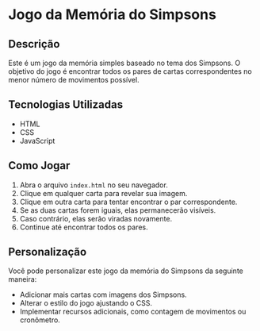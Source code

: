 # Jogo da Memória do Simpsons

## Descrição
Este é um jogo da memória simples baseado no tema dos Simpsons. O objetivo do jogo é encontrar todos os pares de cartas correspondentes no menor número de movimentos possível.

## Tecnologias Utilizadas
- HTML
- CSS
- JavaScript

## Como Jogar
1. Abra o arquivo `index.html` no seu navegador.
2. Clique em qualquer carta para revelar sua imagem.
3. Clique em outra carta para tentar encontrar o par correspondente.
4. Se as duas cartas forem iguais, elas permanecerão visíveis.
5. Caso contrário, elas serão viradas novamente.
6. Continue até encontrar todos os pares.

## Personalização
Você pode personalizar este jogo da memória do Simpsons da seguinte maneira:
- Adicionar mais cartas com imagens dos Simpsons.
- Alterar o estilo do jogo ajustando o CSS.
- Implementar recursos adicionais, como contagem de movimentos ou cronômetro.